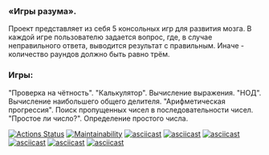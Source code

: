 ### «Игры разума».
 Проект представляет из себя 5 консольных игр для развития мозга.
В каждой игре пользователю задается вопрос, где, в случае неправильного ответа, выводится результат с правильным.
Иначе - количество раундов должно быть равно трём.
### Игры:
"Проверка на чётность".
"Калькулятор". Вычисление выражения.
"НОД". Вычисление наибольшего общего делителя.
"Арифметическая прогрессия". Поиск пропущенных чисел в последовательности чисел.
"Простое ли число?". Определение простого числа.

[![Actions Status](https://github.com/SaliAbdullaeva/java-project-61/actions/workflows/hexlet-check.yml/badge.svg)](https://github.com/SaliAbdullaeva/java-project-61/actions)
[![Maintainability](https://api.codeclimate.com/v1/badges/f42949791707b175b09a/maintainability)](https://codeclimate.com/github/SaliAbdullaeva/java-project-61/maintainability)
[![asciicast](https://asciinema.org/a/16vO82mJoehnqDjeSFK6D1ayC.svg)](https://asciinema.org/a/16vO82mJoehnqDjeSFK6D1ayC)
[![asciicast](https://asciinema.org/a/658384.svg)](https://asciinema.org/a/658384)
[![asciicast](https://asciinema.org/a/658831.svg)](https://asciinema.org/a/658831)
[![asciicast](https://asciinema.org/a/659080.svg)](https://asciinema.org/a/659080)
[![asciicast](https://asciinema.org/a/659086.svg)](https://asciinema.org/a/659086)
[![asciicast](https://asciinema.org/a/660253.svg)](https://asciinema.org/a/660253)

